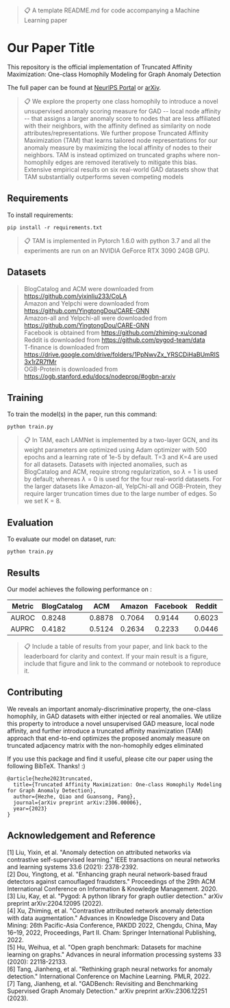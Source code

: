 >📋  A template README.md for code accompanying a Machine Learning paper

# Our Paper Title

This repository is the official implementation of Truncated Affinity Maximization: One-class
Homophily Modeling for Graph Anomaly Detection 

The full paper can be found at [NeurIPS Portal](https://nips.cc/virtual/2023/poster/70486) or [arXiv](https://arxiv.org/pdf/2306.00006.pdf).


>📋  We explore the  property one class homophily to introduce a novel unsupervised anomaly scoring measure for GAD -- local node affinity -- that assigns a larger anomaly score to nodes that are less affiliated with their neighbors, with the affinity defined as similarity on node attributes/representations.
We further propose Truncated Affinity Maximization (TAM) that learns tailored node representations for our anomaly measure by maximizing the local affinity of nodes to their neighbors.
TAM is instead optimized on truncated graphs where non-homophily edges are removed iteratively to mitigate this bias. Extensive empirical results on six real-world GAD datasets show that TAM substantially outperforms seven competing models
>
## Requirements

To install requirements:

```setup
pip install -r requirements.txt
```


>📋  TAM is implemented in Pytorch 1.6.0 with python 3.7 and all the experiments are run on an NVIDIA GeForce RTX 3090 24GB GPU.

## Datasets
> BlogCatalog and ACM were downloaded from https://github.com/yixinliu233/CoLA <br>
> Amazon and Yelpchi were downloaded from  https://github.com/YingtongDou/CARE-GNN <br>
> Amazon-all and Yelpchi-all were downloaded from  https://github.com/YingtongDou/CARE-GNN <br>
> Facebook is obtained from  https://github.com/zhiming-xu/conad <br>
> Reddit is downloaded from https://github.com/pygod-team/data  <br>
> T-finance is downloaded from https://drive.google.com/drive/folders/1PpNwvZx_YRSCDiHaBUmRIS3x1rZR7fMr <br>
> OGB-Protein is downloaded from https://ogb.stanford.edu/docs/nodeprop/#ogbn-arxiv <br>


## Training

To train the model(s) in the paper, run this command:

```train
python train.py
```

>📋  In TAM, each LAMNet is implemented by a two-layer GCN, and its weight parameters are optimized using Adam optimizer with 500 epochs and a learning rate of 1e-5 by default.  T=3 and K=4 are used for all datasets. Datasets with injected anomalies, such as BlogCatalog and ACM, require strong regularization, so $\lambda=1$ is used by default; whereas $\lambda=0$ is used for the four real-world datasets.
For the larger datasets like Amazon-all, YelpChi-all and OGB-Protein, they require larger truncation times  due to the large number of edges. So we set K = 8.
## Evaluation

To evaluate our model on dataset,  run:

```eval
python train.py 
```

## Results
Our model achieves the following performance on :

| Metric | BlogCatalog | ACM      | Amazon         | Facebook | Reddit | YelpChi |
|--------|-------------|----------|----------------|----------|--------|--------|
| AUROC  | 0.8248      | 0.8878   | 0.7064         | 0.9144   | 0.6023 | 0.5643 |
| AUPRC  | 0.4182      | 0.5124   | 0.2634   | 0.2233  | 0.0446 | 0.0778 |
>📋  Include a table of results from your paper, and link back to the leaderboard for clarity and context. If your main result is a figure, include that figure and link to the command or notebook to reproduce it. 


## Contributing
We reveals an important anomaly-discriminative property, the one-class homophily, in GAD datasets with either injected or real anomalies. We utilize this property to introduce a novel unsupervised GAD measure, local node affinity, and further introduce a truncated affinity maximization
(TAM) approach that end-to-end optimizes the proposed anomaly measure on truncated adjacency  matrix with the non-homophily edges eliminated





If you use this package and find it useful, please cite our paper using the following BibTeX. Thanks! :)

```
@article{hezhe2023truncated,
  title={Truncated Affinity Maximization: One-class Homophily Modeling for Graph Anomaly Detection},
  author={Hezhe, Qiao and Guansong, Pang},
  journal={arXiv preprint arXiv:2306.00006},
  year={2023}
}
```

## Acknowledgement and Reference
[1] Liu, Yixin, et al. "Anomaly detection on attributed networks via contrastive self-supervised learning." IEEE transactions on neural networks and learning systems 33.6 (2021): 2378-2392. <br>
[2] Dou, Yingtong, et al. "Enhancing graph neural network-based fraud detectors against camouflaged fraudsters." Proceedings of the 29th ACM International Conference on Information & Knowledge Management. 2020. <br>
[3] Liu, Kay, et al. "Pygod: A python library for graph outlier detection." arXiv preprint arXiv:2204.12095 (2022). <br>
[4] Xu, Zhiming, et al. "Contrastive attributed network anomaly detection with data augmentation." Advances in Knowledge Discovery and Data Mining: 26th Pacific-Asia Conference, PAKDD 2022, Chengdu, China, May 16–19, 2022, Proceedings, Part II. Cham: Springer International Publishing, 2022. <br>
[5] Hu, Weihua, et al. "Open graph benchmark: Datasets for machine learning on graphs." Advances in neural information processing systems 33 (2020): 22118-22133.<br>
[6] Tang, Jianheng, et al. "Rethinking graph neural networks for anomaly detection." International Conference on Machine Learning. PMLR, 2022.<br>
[7] Tang, Jianheng, et al. "GADBench: Revisiting and Benchmarking Supervised Graph Anomaly Detection." arXiv preprint arXiv:2306.12251 (2023). <br>
